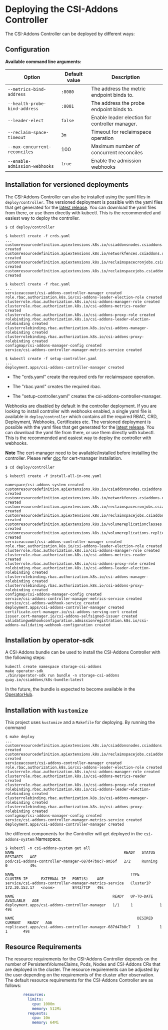 # Deploying the CSI-Addons Controller

The CSI-Addons Controller can be deployed by different ways:

## Configuration

**Available command line arguments:**

| Option                        | Default value   | Description                 |
| ----------------------------- | --------------- | --------------------------------------------- |
| `--metrics-bind-address`      | `:8080`         | The address the metric endpoint binds to.     |
| `--health-probe-bind-address` | `:8081`         | The address the probe endpoint binds to.      |
| `--leader-elect`              | `false`         | Enable leader election for controller manager.|
| `--reclaim-space-timeout`     | `3m`            | Timeout for reclaimspace operation            |
| `--max-concurrent-reconciles` | 100             | Maximum number of concurrent reconciles       |
| `--enable-admission-webhooks` | `true`          | Enable the admission webhooks                 |

## Installation for versioned deployments

The CSI-Addons Controller can also be installed  using the yaml files in `deploy/controller`.
The versioned deployment is possible with the yaml files that get generated for the
[latest release](https://github.com/csi-addons/kubernetes-csi-addons/releases/latest).
You can download the yaml files from there, or use them directly with kubectl.
This is the recommended and easiest way to deploy the controller.

```console
$ cd deploy/controller

$ kubectl create -f crds.yaml
...
customresourcedefinition.apiextensions.k8s.io/csiaddonsnodes.csiaddons.openshift.io created
customresourcedefinition.apiextensions.k8s.io/networkfences.csiaddons.openshift.io created
customresourcedefinition.apiextensions.k8s.io/reclaimspacecronjobs.csiaddons.openshift.io created
customresourcedefinition.apiextensions.k8s.io/reclaimspacejobs.csiaddons.openshift.io created

$ kubectl create -f rbac.yaml
...
serviceaccount/csi-addons-controller-manager created
role.rbac.authorization.k8s.io/csi-addons-leader-election-role created
clusterrole.rbac.authorization.k8s.io/csi-addons-manager-role created
clusterrole.rbac.authorization.k8s.io/csi-addons-metrics-reader created
clusterrole.rbac.authorization.k8s.io/csi-addons-proxy-role created
rolebinding.rbac.authorization.k8s.io/csi-addons-leader-election-rolebinding created
clusterrolebinding.rbac.authorization.k8s.io/csi-addons-manager-rolebinding created
clusterrolebinding.rbac.authorization.k8s.io/csi-addons-proxy-rolebinding created
configmap/csi-addons-manager-config created
service/csi-addons-controller-manager-metrics-service created

$ kubectl create -f setup-controller.yaml
...
deployment.apps/csi-addons-controller-manager created
```

* The "crds.yaml" create the required crds for reclaimspace operation.

* The "rbac.yaml" creates the required rbac.

* The "setup-controller.yaml" creates the csi-addons-controller-manager.

Webhooks are disabled by default in the controller deployment. If you are
looking to install controller with webhooks enabled, a single yaml file is
available in `deploy/controller` which contains all the required RBAC, CRD,
Deployment, Webhooks, Certificates etc. The versioned deployment is possible
with the yaml files that get generated for the [latest
release](https://github.com/csi-addons/kubernetes-csi-addons/releases/latest).
You can download the yaml file from there, or use them directly with kubectl.
This is the recommended and easiest way to deploy the controller with webhooks.

**Note** The cert-manager need to be available/installed before installing the
controller. Please refer [doc](https://cert-manager.io/docs/installation) for
cert-manager installation.

```console
$ cd deploy/controller

$ kubectl create -f install-all-in-one.yaml

namespace/csi-addons-system created
customresourcedefinition.apiextensions.k8s.io/csiaddonsnodes.csiaddons.openshift.io created
customresourcedefinition.apiextensions.k8s.io/networkfences.csiaddons.openshift.io created
customresourcedefinition.apiextensions.k8s.io/reclaimspacecronjobs.csiaddons.openshift.io created
customresourcedefinition.apiextensions.k8s.io/reclaimspacejobs.csiaddons.openshift.io created
customresourcedefinition.apiextensions.k8s.io/volumereplicationclasses.replication.storage.openshift.io created
customresourcedefinition.apiextensions.k8s.io/volumereplications.replication.storage.openshift.io created
serviceaccount/csi-addons-controller-manager created
role.rbac.authorization.k8s.io/csi-addons-leader-election-role created
clusterrole.rbac.authorization.k8s.io/csi-addons-manager-role created
clusterrole.rbac.authorization.k8s.io/csi-addons-metrics-reader created
clusterrole.rbac.authorization.k8s.io/csi-addons-proxy-role created
rolebinding.rbac.authorization.k8s.io/csi-addons-leader-election-rolebinding created
clusterrolebinding.rbac.authorization.k8s.io/csi-addons-manager-rolebinding created
clusterrolebinding.rbac.authorization.k8s.io/csi-addons-proxy-rolebinding created
configmap/csi-addons-manager-config created
service/csi-addons-controller-manager-metrics-service created
service/csi-addons-webhook-service created
deployment.apps/csi-addons-controller-manager created
certificate.cert-manager.io/csi-addons-serving-cert created
issuer.cert-manager.io/csi-addons-selfsigned-issuer created
validatingwebhookconfiguration.admissionregistration.k8s.io/csi-addons-validating-webhook-configuration created
```

## Installation by operator-sdk

A CSI-Addons bundle can be used to install the CSI-Addons Controller with the
following steps:

```console
kubectl create namespace storage-csi-addons
make operator-sdk
./bin/operator-sdk run bundle -n storage-csi-addons quay.io/csiaddons/k8s-bundle:latest
```

In the future, the bundle is expected to become available in the
[OperatorHub](https://operatorhub.io/).

## Installation with `kustomize`

This project uses `kustomize` and a `Makefile` for deploying. By running the
command

```console
$ make deploy
...
customresourcedefinition.apiextensions.k8s.io/csiaddonsnodes.csiaddons.openshift.io created
customresourcedefinition.apiextensions.k8s.io/reclaimspacejobs.csiaddons.openshift.io created
serviceaccount/csi-addons-controller-manager created
role.rbac.authorization.k8s.io/csi-addons-leader-election-role created
clusterrole.rbac.authorization.k8s.io/csi-addons-manager-role created
clusterrole.rbac.authorization.k8s.io/csi-addons-metrics-reader created
clusterrole.rbac.authorization.k8s.io/csi-addons-proxy-role created
rolebinding.rbac.authorization.k8s.io/csi-addons-leader-election-rolebinding created
clusterrolebinding.rbac.authorization.k8s.io/csi-addons-manager-rolebinding created
clusterrolebinding.rbac.authorization.k8s.io/csi-addons-proxy-rolebinding created
configmap/csi-addons-manager-config created
service/csi-addons-controller-manager-metrics-service created
deployment.apps/csi-addons-controller-manager created
```

the different components for the Controller will get deployed in the
`csi-addons-system` Namespace.

```console
$ kubectl -n csi-addons-system get all
NAME                                                 READY   STATUS    RESTARTS   AGE
pod/csi-addons-controller-manager-687d47b8c7-9m56f   2/2     Running   0          49s

NAME                                                    TYPE        CLUSTER-IP      EXTERNAL-IP   PORT(S)    AGE
service/csi-addons-controller-manager-metrics-service   ClusterIP   172.30.153.17   <none>        8443/TCP   49s

NAME                                            READY   UP-TO-DATE   AVAILABLE   AGE
deployment.apps/csi-addons-controller-manager   1/1     1            1           49s

NAME                                                       DESIRED   CURRENT   READY   AGE
replicaset.apps/csi-addons-controller-manager-687d47b8c7   1         1         1       49s
```

## Resource Requirements

The resource requirements for the CSI-Addons Controller depends on the number of
PersistentVolumeClaims, Pods, Nodes and CSI-Addons CRs that are deployed in the
cluster. The resource requirements can be adjusted by the user depending on the
requirements of the cluster after observation. The default resource requirements
for the CSI-Addons Controller are as follows:

```yaml
        resources:
          limits:
            cpu: 1000m
            memory: 512Mi
          requests:
            cpu: 10m
            memory: 64Mi
```